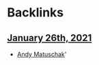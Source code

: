 
# Backlinks
## [January 26th, 2021](<January 26th, 2021.md>)
- [Andy Matuschak](<Andy Matuschak.md>)'

